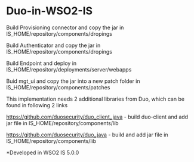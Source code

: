 Duo-in-WSO2-IS
==============

Build Provisioning connector and copy the jar in IS_HOME/repository/components/dropings

Build Authenticator and copy the jar in IS_HOME/repository/components/dropings

Build Endpoint and deploy in IS_HOME/repository/deployments/server/webapps

Buid mgt_ui and copy the jar into a new patch folder in IS_HOME/repository/components/patches

This implementation needs 2 additional libraries from Duo, which can be found in following 2 links

https://github.com/duosecurity/duo_client_java   - build duo-client and add jar file in IS_HOME/repository/components/lib

https://github.com/duosecurity/duo_java  - build and add jar file in IS_HOME/repository/components/lib

*Developed in WSO2 IS 5.0.0

